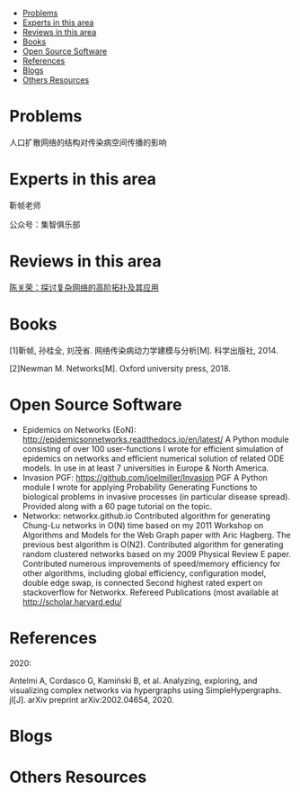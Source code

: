 - [ Problems](#head1)
- [Experts in this area](#head2)
- [Reviews in this area](#head3)
- [ Books](#head4)
- [ Open Source Software](#head8)
- [ References](#head5)
- [ Blogs](#head6)
- [Others Resources](#head7)
# <span id="head1"> Problems</span>
  人口扩散网络的结构对传染病空间传播的影响

# <span id="head2">Experts in this area</span>
  靳帧老师

  公众号：集智俱乐部

# <span id="head3">Reviews in this area</span>

  [陈关荣：探讨复杂网络的高阶拓扑及其应用](https://mp.weixin.qq.com/s/jhaTyxVjRTfSbBDjatBWFQ)

# <span id="head4"> Books</span>

  [1]靳帧, 孙桂全, 刘茂省. 网络传染病动力学建模与分析[M]. 科学出版社, 2014.

  [2]Newman M. Networks[M]. Oxford university press, 2018.

# <span id="head8"> Open Source Software </span>
- Epidemics on Networks (EoN): http://epidemicsonnetworks.readthedocs.io/en/latest/
 A Python module consisting of over 100 user-functions I wrote for efficient simulation of
epidemics on networks and efficient numerical solution of related ODE models.
 In use in at least 7 universities in Europe & North America.
- Invasion PGF: https://github.com/joelmiller/Invasion PGF
 A Python module I wrote for applying Probability Generating Functions to biological problems
in invasive processes (in particular disease spread).
 Provided along with a 60 page tutorial on the topic.
- Networkx: networkx.github.io
 Contributed algorithm for generating Chung-Lu networks in O(N) time based on my 2011
Workshop on Algorithms and Models for the Web Graph paper with Aric Hagberg. The
previous best algorithm is O(N2).
 Contributed algorithm for generating random clustered networks based on my 2009 Physical
Review E paper.
 Contributed numerous improvements of speed/memory efficiency for other algorithms, including
global efficiency, configuration model, double edge swap, is connected
 Second highest rated expert on stackoverflow for Networkx.
Refereed Publications (most available at http://scholar.harvard.edu/

# <span id="head5"> References</span>
  2020:

  Antelmi A, Cordasco G, Kamiński B, et al. Analyzing, exploring, and visualizing complex networks via hypergraphs using SimpleHypergraphs. jl[J]. arXiv preprint arXiv:2002.04654, 2020.

# <span id="head6"> Blogs</span>
  
# <span id="head7">Others Resources</span>
